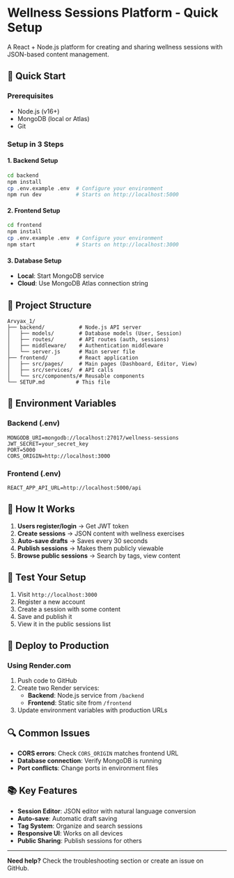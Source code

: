 # Wellness Sessions Platform - Quick Setup

A React + Node.js platform for creating and sharing wellness sessions with JSON-based content management.

## 🚀 Quick Start

### Prerequisites
- Node.js (v16+)
- MongoDB (local or Atlas)
- Git

### Setup in 3 Steps

#### 1. Backend Setup
```bash
cd backend
npm install
cp .env.example .env  # Configure your environment
npm run dev           # Starts on http://localhost:5000
```

#### 2. Frontend Setup
```bash
cd frontend
npm install
cp .env.example .env  # Configure your environment
npm start             # Starts on http://localhost:3000
```

#### 3. Database Setup
- **Local**: Start MongoDB service
- **Cloud**: Use MongoDB Atlas connection string

## 📁 Project Structure

```
Arvyax_1/
├── backend/           # Node.js API server
│   ├── models/        # Database models (User, Session)
│   ├── routes/        # API routes (auth, sessions)
│   ├── middleware/    # Authentication middleware
│   └── server.js      # Main server file
├── frontend/          # React application
│   ├── src/pages/     # Main pages (Dashboard, Editor, View)
│   ├── src/services/  # API calls
│   └── src/components/# Reusable components
└── SETUP.md          # This file
```

## 🔧 Environment Variables

### Backend (.env)
```env
MONGODB_URI=mongodb://localhost:27017/wellness-sessions
JWT_SECRET=your_secret_key
PORT=5000
CORS_ORIGIN=http://localhost:3000
```

### Frontend (.env)
```env
REACT_APP_API_URL=http://localhost:5000/api
```

## 🎯 How It Works

1. **Users register/login** → Get JWT token
2. **Create sessions** → JSON content with wellness exercises
3. **Auto-save drafts** → Saves every 30 seconds
4. **Publish sessions** → Makes them publicly viewable
5. **Browse public sessions** → Search by tags, view content

## 🧪 Test Your Setup

1. Visit `http://localhost:3000`
2. Register a new account
3. Create a session with some content
4. Save and publish it
5. View it in the public sessions list

## 🚀 Deploy to Production

### Using Render.com
1. Push code to GitHub
2. Create two Render services:
   - **Backend**: Node.js service from `/backend`
   - **Frontend**: Static site from `/frontend`
3. Update environment variables with production URLs

## 🔍 Common Issues

- **CORS errors**: Check `CORS_ORIGIN` matches frontend URL
- **Database connection**: Verify MongoDB is running
- **Port conflicts**: Change ports in environment files

## 📚 Key Features

- **Session Editor**: JSON editor with natural language conversion
- **Auto-save**: Automatic draft saving
- **Tag System**: Organize and search sessions
- **Responsive UI**: Works on all devices
- **Public Sharing**: Publish sessions for others

---

**Need help?** Check the troubleshooting section or create an issue on GitHub.